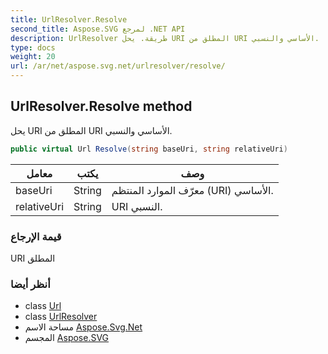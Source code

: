 ```yaml
---
title: UrlResolver.Resolve
second_title: Aspose.SVG لمرجع .NET API
description: UrlResolver طريقة. يحل URI المطلق من URI الأساسي والنسبي.
type: docs
weight: 20
url: /ar/net/aspose.svg.net/urlresolver/resolve/
---
```

## UrlResolver.Resolve method

يحل URI المطلق من URI الأساسي والنسبي.

```csharp
public virtual Url Resolve(string baseUri, string relativeUri)
```

| معامل | يكتب | وصف |
| --- | --- | --- |
| baseUri | String | معرّف الموارد المنتظم (URI) الأساسي. |
| relativeUri | String | URI النسبي. |

### قيمة الإرجاع

URI المطلق

### أنظر أيضا

* class [Url](../../../aspose.svg/url/)
* class [UrlResolver](../)
* مساحة الاسم [Aspose.Svg.Net](../../urlresolver/)
* المجسم [Aspose.SVG](../../../)


